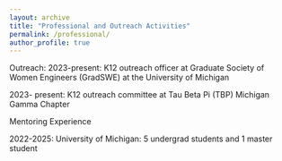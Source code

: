 ```yaml
---
layout: archive
title: "Professional and Outreach Activities"
permalink: /professional/
author_profile: true
---
```

Outreach:
2023-present: K12 outreach officer at Graduate Society of Women Engineers (GradSWE) at the University of Michigan

2023- present: K12 outreach committee at Tau Beta Pi (TBP) Michigan Gamma Chapter 

Mentoring Experience

2022-2025: University of Michigan: 5 undergrad students and 1 master student


